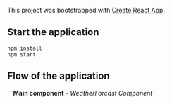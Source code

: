 This project was bootstrapped with [Create React App](https://github.com/facebook/create-react-app).

## Start the application

```
npm install
npm start
```

## Flow of the application

``
**Main component** - *WeatherForcast Component*


```